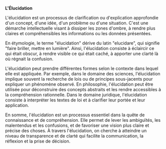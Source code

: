**L'Élucidation**

L'élucidation est un processus de clarification ou d'explication approfondie d'un concept, d'une idée, d'un problème ou d'une situation. C'est une démarche intellectuelle visant à dissiper les zones d'ombre, à rendre plus claires et compréhensibles les informations ou les données présentées. 

En étymologie, le terme "élucidation" dérive du latin "elucidare", qui signifie "faire briller, mettre en lumière". Ainsi, l'élucidation consiste à éclaircir ce qui était obscur, à rendre visible ce qui était caché, à apporter une clarté là où régnait la confusion.

L'élucidation peut prendre différentes formes selon le contexte dans lequel elle est appliquée. Par exemple, dans le domaine des sciences, l'élucidation implique souvent la recherche de lois ou de principes sous-jacents pour expliquer un phénomène observé. En philosophie, l'élucidation peut être utilisée pour déconstruire des concepts abstraits et les rendre accessibles à la compréhension rationnelle. Dans le domaine juridique, l'élucidation consiste à interpréter les textes de loi et à clarifier leur portée et leur application.

En somme, l'élucidation est un processus essentiel dans la quête de connaissance et de compréhension. Elle permet de lever les ambiguïtés, les malentendus et les confusions, et de favoriser une vision plus claire et précise des choses. À travers l'élucidation, on cherche à atteindre un niveau de transparence et de clarté qui facilite la communication, la réflexion et la prise de décision.